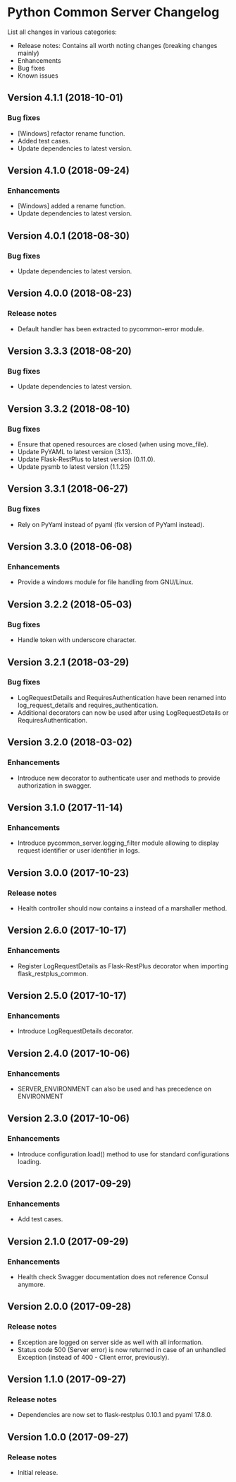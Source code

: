 # Python Common Server Changelog #

List all changes in various categories:
* Release notes: Contains all worth noting changes (breaking changes mainly)
* Enhancements
* Bug fixes
* Known issues

## Version 4.1.1 (2018-10-01) ##

### Bug fixes ###

- [Windows] refactor rename function.
- Added test cases.
- Update dependencies to latest version.

## Version 4.1.0 (2018-09-24) ##

### Enhancements ###

- [Windows] added a rename function.
- Update dependencies to latest version.

## Version 4.0.1 (2018-08-30) ##

### Bug fixes ###

- Update dependencies to latest version.

## Version 4.0.0 (2018-08-23) ##

### Release notes ###

- Default handler has been extracted to pycommon-error module.

## Version 3.3.3 (2018-08-20) ##

### Bug fixes ###

- Update dependencies to latest version.

## Version 3.3.2 (2018-08-10) ##

### Bug fixes ###

- Ensure that opened resources are closed (when using move_file).
- Update PyYAML to latest version (3.13).
- Update Flask-RestPlus to latest version (0.11.0).
- Update pysmb to latest version (1.1.25)

## Version 3.3.1 (2018-06-27) ##

### Bug fixes ###

- Rely on PyYaml instead of pyaml (fix version of PyYaml instead).

## Version 3.3.0 (2018-06-08) ##

### Enhancements ###

- Provide a windows module for file handling from GNU/Linux.

## Version 3.2.2 (2018-05-03) ##

### Bug fixes ###

- Handle token with underscore character.

## Version 3.2.1 (2018-03-29) ##

### Bug fixes ###

- LogRequestDetails and RequiresAuthentication have been renamed into log_request_details and requires_authentication.
- Additional decorators can now be used after using LogRequestDetails or RequiresAuthentication.

## Version 3.2.0 (2018-03-02) ##

### Enhancements ###

- Introduce new decorator to authenticate user and methods to provide authorization in swagger.

## Version 3.1.0 (2017-11-14) ##

### Enhancements ###

- Introduce pycommon_server.logging_filter module allowing to display request identifier or user identifier in logs.

## Version 3.0.0 (2017-10-23) ##

### Release notes ###

- Health controller should now contains a instead of a marshaller method.

## Version 2.6.0 (2017-10-17) ##

### Enhancements ###

- Register LogRequestDetails as Flask-RestPlus decorator when importing flask_restplus_common.

## Version 2.5.0 (2017-10-17) ##

### Enhancements ###

- Introduce LogRequestDetails decorator.

## Version 2.4.0 (2017-10-06) ##

### Enhancements ###

- SERVER_ENVIRONMENT can also be used and has precedence on ENVIRONMENT

## Version 2.3.0 (2017-10-06) ##

### Enhancements ###

- Introduce configuration.load() method to use for standard configurations loading.

## Version 2.2.0 (2017-09-29) ##

### Enhancements ###

- Add test cases.

## Version 2.1.0 (2017-09-29) ##

### Enhancements ###

- Health check Swagger documentation does not reference Consul anymore.

## Version 2.0.0 (2017-09-28) ##

### Release notes ###

- Exception are logged on server side as well with all information.
- Status code 500 (Server error) is now returned in case of an unhandled Exception (instead of 400 - Client error, previously).

## Version 1.1.0 (2017-09-27) ##

### Release notes ###

- Dependencies are now set to flask-restplus 0.10.1 and pyaml 17.8.0.

## Version 1.0.0 (2017-09-27) ##

### Release notes ###

- Initial release.
